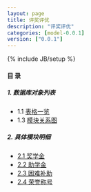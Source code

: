 ```yaml
---
layout: page
title: 评奖评优 
description: "评奖评优"
categories: [model-0.0.1]
version: ["0.0.1"]
---
```

{% include JB/setup %}

#### 目 录

##### 1. 数据库对象列表
  * 1.1 [表格一览](tables.html)
  * 1.3 [模块关系图](images.html)

##### 2. 具体模块明细
* [2.1 奖学金](scholarship.html)
* [2.2 助学金](stipend.html)
* [2.3 困难补助](subsidy.html)
* [2.4 荣誉称号](honor.html)
